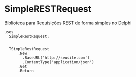 # SimpleRESTRequest
Biblioteca para Requisições REST de forma simples no Delphi

```delphi
uses
  SimpleRestRequest;

  
  TSimpleRestRequest
      .New
        .BaseURL('http://seusite.com')
        .ContentType('application/json')
      .Get
      .Return
```

